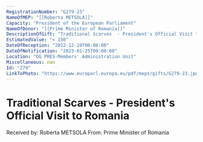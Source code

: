 ```yaml
---
RegistrationNumber: "G279-23"
NameOfMEP: "[[Roberta METSOLA]]"
Capacity: "President of the European Parliament"
NameOfDonor: "[[Prime Minister of Romania]]"
DescriptionOfGift: "Traditional Scarves  - President's Official Visit to Romania"
EstimatedValue: "< 150"
DateOfReception: "2022-12-19T00:00:00"
DateOfNotification: "2023-01-25T00:00:00"
Location: "DG PRES-Members' Administration Unit"
Miscellaneous: nan
Id: "279"
LinkToPhoto: "https://www.europarl.europa.eu/pdf/meps/gifts/G279-23.jpg#"
---
```


# Traditional Scarves  - President's Official Visit to Romania

Received by: Roberta METSOLA
From: Prime Minister of Romania
